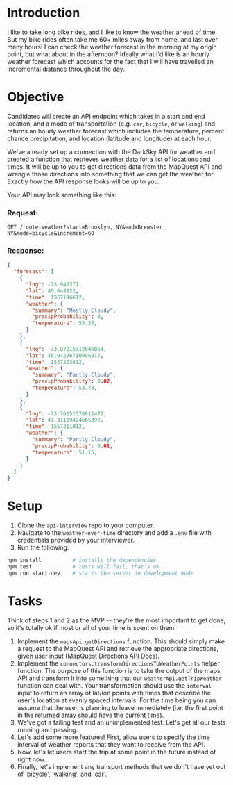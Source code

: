 # Introduction

I like to take long bike rides, and I like to know the weather ahead of time. But my bike rides often take me 60+ miles away from home, and last over many hours! I can check the weather forecast in the morning at my origin point, but what about in the afternoon? Ideally what I'd like is an hourly weather forecast which accounts for the fact that I will have travelled an incremental distance throughout the day.

# Objective

Candidates will create an API endpoint which takes in a start and end location, and a mode of transportation (e.g. `car`, `bicycle`, or `walking`) and returns an hourly weather forecast which includes the temperature, percent chance precipitation, and location (latitude and longitude) at each hour.

We've already set up a connection with the DarkSky API for weather and created a function that retrieves weather data for a list of locations and times. It will be up to you to get directions data from the MapQuest API and wrangle those directions into something that we can get the weather for. Exactly how the API response looks will be up to you.

Your API may look something like this:
### Request:
`GET /route-weather?start=Brooklyn, NY&end=Brewster, NY&mode=bicycle&increment=60`
### Response:
```json
{
  "forecast": [
    {
      "lng": -73.949371,
      "lat": 40.648922,
      "time": 1557196612,
      "weather": {
        "summary": "Mostly Cloudy",
        "precipProbability": 0,
        "temperature": 55.36,
      }
    },
    {
      "lng": -73.87215712846864,
      "lat": 40.94276710996917,
      "time": 1557203812,
      "weather": {
        "summary": "Partly Cloudy",
        "precipProbability": 0.02,
        "temperature": 53.73,
      }
    },
    {
      "lng": -73.76151578011472,
      "lat": 41.31119424665392,
      "time": 1557211012,
      "weather": {
        "summary": "Partly Cloudy",
        "precipProbability": 0.01,
        "temperature": 51.15,
      }
    }
  ]
}
```

# Setup
1. Clone the `api-interview` repo to your computer.
2. Navigate to the `weather-over-time` directory and add a `.env` file with credentials provided by your interviewer.
3. Run the following:
```sh
npm install          # installs the dependencies
npm test             # tests will fail, that's ok
npm run start-dev    # starts the server in development mode
```

# Tasks
Think of steps 1 and 2 as the MVP -- they're the most important to get done, so it's totally ok if most or all of your time is spent on them.
1. Implement the `mapsApi.getDirections` function. This should simply make a request to the MapQuest API and retrieve the appropriate directions, given user input ([MapQuest Directions API Docs](https://developer.mapquest.com/documentation/directions-api/)).
2. Implement the `connectors.transformDirectionsToWeatherPoints` helper function. The purpose of this function is to take the output of the maps API and transform it into something that our `weatherApi.getTripWeather` function can deal with. Your transformation should use the `interval` input to return an array of lat/lon points with times that describe the user's location at evenly spaced intervals. For the time being you can assume that the user is planning to leave immediately (i.e. the first point in the returned array should have the current time).
3. We've got a failing test and an unimplemented test. Let's get all our tests running and passing.
4. Let's add some more features! First, allow users to specify the time interval of weather reports that they want to receive from the API.
5. Now, let's let users start the trip at some point in the future instead of right now.
6. Finally, let's implement any transport methods that we don't have yet out of 'bicycle', 'walking', and 'car'.
